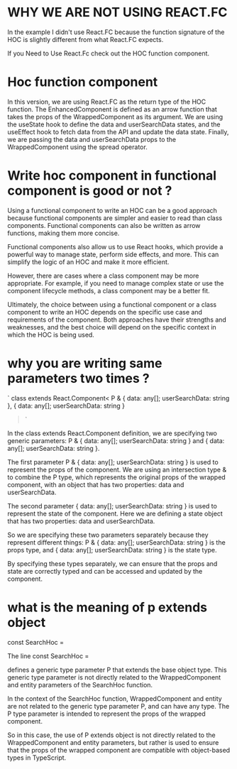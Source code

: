 # WHY WE ARE NOT USING REACT.FC

In the example I didn't use React.FC because the function signature of the HOC is slightly different from what React.FC expects.

If you Need to Use React.Fc check out the HOC function component.

# Hoc function component

In this version, we are using React.FC as the return type of the HOC function. The EnhancedComponent
is defined as an arrow function that takes the props of the WrappedComponent as its argument. We are
using the useState hook to define the data and userSearchData states, and the useEffect hook to fetch
data from the API and update the data state. Finally, we are passing the data and userSearchData props
to the WrappedComponent using the spread operator.

# Write hoc component in functional component is good or not ?

Using a functional component to write an HOC can be a good approach because functional components are simpler and easier to read than class components. Functional components can also be written as arrow functions, making them more concise.

Functional components also allow us to use React hooks, which provide a powerful way to manage state, perform side effects, and more. This can simplify the logic of an HOC and make it more efficient.

However, there are cases where a class component may be more appropriate. For example, if you need to manage complex state or use the component lifecycle methods, a class component may be a better fit.

Ultimately, the choice between using a functional component or a class component to write an HOC depends on the specific use case and requirements of the component. Both approaches have their strengths and weaknesses, and the best choice will depend on the specific context in which the HOC is being used.

# why you are writing same parameters two times ?

`
class extends React.Component<
P & { data: any[]; userSearchData: string },
{ data: any[]; userSearchData: string }

> `

In the class extends React.Component definition, we are specifying two generic parameters: P & { data: any[]; userSearchData: string } and { data: any[]; userSearchData: string }.

The first parameter P & { data: any[]; userSearchData: string } is used to represent the props of the component. We are using an intersection type & to combine the P type, which represents the original props of the wrapped component, with an object that has two properties: data and userSearchData.

The second parameter { data: any[]; userSearchData: string } is used to represent the state of the component. Here we are defining a state object that has two properties: data and userSearchData.

So we are specifying these two parameters separately because they represent different things: P & { data: any[]; userSearchData: string } is the props type, and { data: any[]; userSearchData: string } is the state type.

By specifying these types separately, we can ensure that the props and state are correctly typed and can be accessed and updated by the component.

# what is the meaning of p extends object

const SearchHoc = <P extends object>

The line const SearchHoc = <P extends object> defines a generic type parameter P that extends the base object type. This generic type parameter is not directly related to the WrappedComponent and entity parameters of the SearchHoc function.

In the context of the SearchHoc function, WrappedComponent and entity are not related to the generic type parameter P, and can have any type. The P type parameter is intended to represent the props of the wrapped component.

So in this case, the use of P extends object is not directly related to the WrappedComponent and entity parameters, but rather is used to ensure that the props of the wrapped component are compatible with object-based types in TypeScript.

